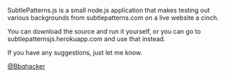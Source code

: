 SubtlePatterns.js is a small node.js application that makes testing out various backgrounds from subtlepatterns.com on a live website a cinch.

You can download the source and run it yourself, or you can go to subtlepatternsjs.herokuapp.com and use that instead.

If you have any suggestions, just let me know.

[@Bbqhacker](http://twitter.com/Bbqhacker)